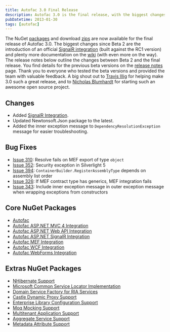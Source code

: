```yaml
---
title: Autofac 3.0 Final Release
description: Autofac 3.0 is the final release, with the biggest changes being an official SignalR integration and plenty more documentation on the wiki. The NuGet packages and download zips are now available, along with a list of bug fixes, core and extra NuGet packages.
pubDatetime: 2013-01-30
tags: [autofac]
---
```


The NuGet [packages](https://nuget.org/profiles/alexmg) and download [zips](http://code.google.com/p/autofac/downloads/list) are now available for the final release of Autofac 3.0. The biggest changes since Beta 2 are the introduction of an official [SignalR integration](https://nuget.org/packages/Autofac.SignalR) (built against the RC1 version) and plenty more documentation on the [wiki](http://code.google.com/p/autofac/wiki/) (with even more on the way). The release notes below outline the changes between Beta 2 and the final release. You find details for the previous beta versions on the [release notes](http://code.google.com/p/autofac/wiki/ReleaseNotes) page. Thank you to everyone who tested the beta versions and provided the team with valuable feedback. A big shout out to [Travis Illig](http://www.paraesthesia.com/) for helping make 3.0 such a great release, and to [Nicholas Blumhardt](http://nblumhardt.com/) for starting such an awesome open source project.

## Changes

- Added [SignalR Integration](https://nuget.org/packages/Autofac.SignalR).
- Updated Newtonsoft.Json package to the latest.
- Added the inner exception message to `DependencyResolutionException` message for easier troubleshooting.

## Bug Fixes

- [Issue 310](http://code.google.com/p/autofac/issues/detail?id=310): Resolve fails on MEF export of type `object`
- [Issue 352](http://code.google.com/p/autofac/issues/detail?id=352): Security exception in Silverlight 5
- [Issue 394](http://code.google.com/p/autofac/issues/detail?id=394): `ContainerBuilder.RegisterAssemblyType` depends on assembly list order
- [Issue 326](http://code.google.com/p/autofac/issues/detail?id=326): If MEF contract type has generics, MEF integration fails
- [Issue 343](http://code.google.com/p/autofac/issues/detail?id=343): Include inner exception message in outer exception message when wrapping exceptions from constructors

## Core NuGet Packages

- [Autofac](https://nuget.org/packages/Autofac)
- [Autofac ASP.NET MVC 4 Integration](https://nuget.org/packages/Autofac.Mvc4)
- [Autofac ASP.NET Web API Integration](https://nuget.org/packages/Autofac.WebApi)
- [Autofac ASP.NET SignalR Integration](https://nuget.org/packages/Autofac.SignalR)
- [Autofac MEF Integration](http://nuget.org/packages/Autofac.Mef)
- [Autofac WCF Integration](https://nuget.org/packages/Autofac.Wcf)
- [Autofac WebForms Integration](https://nuget.org/packages/Autofac.Web)

## Extras NuGet Packages

- [NHibernate Support](https://nuget.org/packages/Autofac.Extras.NHibernate)
- [Microsoft Common Service Locator Implementation](https://nuget.org/packages/Autofac.Extras.CommonServiceLocator)
- [Domain Service Factory for RIA Services](https://nuget.org/packages/Autofac.Extras.DomainServices)
- [Castle Dynamic Proxy Support](https://nuget.org/packages/Autofac.Extras.DynamicProxy2)
- [Enterprise Library Configuration Support](https://nuget.org/packages/Autofac.Extras.EnterpriseLibraryConfigurator)
- [Moq Mocking Support](https://nuget.org/packages/Autofac.Extras.Moq)
- [Multitenant Application Support](https://nuget.org/packages/Autofac.Extras.Multitenant)
- [Aggregate Service Support](https://nuget.org/packages/Autofac.Extras.AggregateService)
- [Metadata Attribute Support](https://nuget.org/packages/Autofac.Extras.Attributed)
